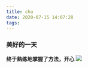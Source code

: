 ```yaml
---
title: chu
date: 2020-07-15 14:07:28
tags:
---
```

### 美好的一天
**终于熟练地掌握了方法，开心**
![](https://timgsa.baidu.com/timg?image&quality=80&size=b9999_10000&sec=1594803645640&di=5432d59c28e66a1f44ae086dca01cc65&imgtype=0&src=http%3A%2F%2Fdmimg.5054399.com%2Fallimg%2Fpkm%2Fpk%2F13.jpg)